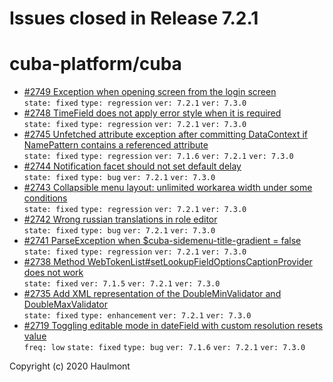 # Issues closed in Release 7.2.1

# cuba-platform/cuba

* [#2749 Exception when opening screen from the login screen](https://github.com/cuba-platform/cuba/issues/2749) \
    `state: fixed` `type: regression` `ver: 7.2.1` `ver: 7.3.0` 
* [#2748 TimeField does not apply error style when it is required](https://github.com/cuba-platform/cuba/issues/2748) \
    `state: fixed` `type: regression` `ver: 7.2.1` `ver: 7.3.0` 
* [#2745 Unfetched attribute exception after committing DataContext if NamePattern contains a referenced attribute](https://github.com/cuba-platform/cuba/issues/2745) \
    `state: fixed` `type: regression` `ver: 7.1.6` `ver: 7.2.1` `ver: 7.3.0` 
* [#2744 Notification facet should not set default delay](https://github.com/cuba-platform/cuba/issues/2744) \
    `state: fixed` `type: bug` `ver: 7.2.1` `ver: 7.3.0` 
* [#2743 Collapsible menu layout: unlimited workarea width under some conditions](https://github.com/cuba-platform/cuba/issues/2743) \
    `state: fixed` `type: regression` `ver: 7.2.1` `ver: 7.3.0` 
* [#2742 Wrong russian translations in role editor](https://github.com/cuba-platform/cuba/issues/2742) \
    `state: fixed` `type: bug` `ver: 7.2.1` `ver: 7.3.0` 
* [#2741 ParseException when $cuba-sidemenu-title-gradient = false](https://github.com/cuba-platform/cuba/issues/2741) \
    `state: fixed` `type: regression` `ver: 7.2.1` `ver: 7.3.0` 
* [#2738 Method WebTokenList#setLookupFieldOptionsCaptionProvider does not work](https://github.com/cuba-platform/cuba/issues/2738) \
    `state: fixed` `ver: 7.1.5` `ver: 7.2.1` `ver: 7.3.0` 
* [#2735 Add XML representation of the DoubleMinValidator and DoubleMaxValidator](https://github.com/cuba-platform/cuba/issues/2735) \
    `state: fixed` `type: enhancement` `ver: 7.2.1` `ver: 7.3.0` 
* [#2719 Toggling editable mode in dateField with custom resolution resets value](https://github.com/cuba-platform/cuba/issues/2719) \
    `freq: low` `state: fixed` `type: bug` `ver: 7.1.6` `ver: 7.2.1` `ver: 7.3.0` 


Copyright (c) 2020 Haulmont

